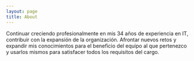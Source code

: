 ```yaml
---
layout: page
title: About
---
```


Continuar creciendo profesionalmente en mis 34 años de experiencia en IT, contribuir con la expansión de la organización. Afrontar nuevos retos y expandir mis conocimientos para el beneficio del equipo al que pertenezco y usarlos mismos para satisfacer todos los requisitos del cargo.
